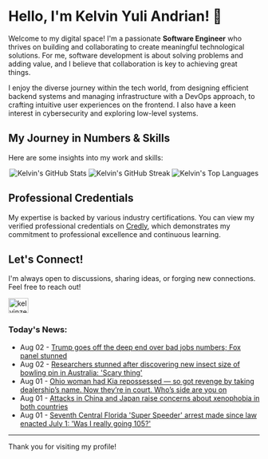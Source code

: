 # Hello, I'm Kelvin Yuli Andrian! 👋

Welcome to my digital space! I'm a passionate **Software Engineer** who thrives on building and collaborating to create meaningful technological solutions. For me, software development is about solving problems and adding value, and I believe that collaboration is key to achieving great things.

I enjoy the diverse journey within the tech world, from designing efficient backend systems and managing infrastructure with a DevOps approach, to crafting intuitive user experiences on the frontend. I also have a keen interest in cybersecurity and exploring low-level systems.

## My Journey in Numbers & Skills

Here are some insights into my work and skills:

<p align="center">
  <img src="https://github-readme-stats.vercel.app/api?username=kelvinzer0&show_icons=true&theme=radical" alt="Kelvin's GitHub Stats" />
  <img src="https://github-readme-streak-stats.herokuapp.com/?user=kelvinzer0&theme=radical" alt="Kelvin's GitHub Streak" />
  <img src="https://github-readme-stats.vercel.app/api/top-langs/?username=kelvinzer0&layout=compact&theme=radical" alt="Kelvin's Top Languages" />
</p>

## Professional Credentials

My expertise is backed by various industry certifications. You can view my verified professional credentials on [Credly](https://www.credly.com/users/kelvin-yuli-andrian/badges), which demonstrates my commitment to professional excellence and continuous learning.

## Let's Connect!

I'm always open to discussions, sharing ideas, or forging new connections. Feel free to reach out!

<p align="left">
    <a href="https://linkedin.com/in/kelvinzero" target="blank"><img align="center" src="https://cdn.jsdelivr.net/npm/simple-icons@3.0.1/icons/linkedin.svg" alt="kelvinzero" height="30" width="40" /></a>
</p>

### Today's News:

<!-- feed start -->
- Aug 02 - [Trump goes off the deep end over bad jobs numbers; Fox panel stunned](https://www.yahoo.com/news/videos/trump-goes-off-deep-end-031733517.html)
- Aug 02 - [Researchers stunned after discovering new insect size of bowling pin in Australia: 'Scary thing'](https://www.yahoo.com/news/articles/researchers-stunned-discovering-insect-size-004000381.html)
- Aug 01 - [Ohio woman had Kia repossessed — so got revenge by taking dealership’s name. Now they’re in court. Who’s side are you on](https://www.yahoo.com/news/articles/ohio-woman-had-kia-repossessed-223000310.html)
- Aug 01 - [Attacks in China and Japan raise concerns about xenophobia in both countries](https://www.yahoo.com/news/articles/japanese-woman-attacked-subway-china-202456852.html)
- Aug 01 - [Seventh Central Florida 'Super Speeder' arrest made since law enacted July 1: 'Was I really going 105?'](https://www.yahoo.com/news/articles/seventh-central-florida-super-speeder-190641701.html)
<!-- feed end -->

---

Thank you for visiting my profile!